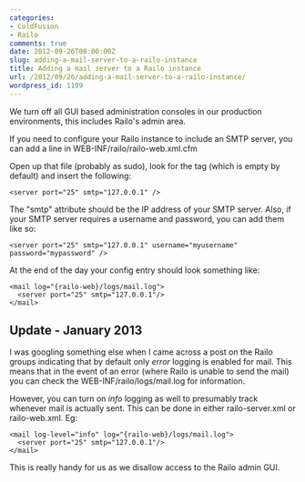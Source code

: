 ```yaml
---
categories:
- ColdFusion
- Railo
comments: true
date: 2012-09-26T00:00:00Z
slug: adding-a-mail-server-to-a-railo-instance
title: Adding a mail server to a Railo instance
url: /2012/09/26/adding-a-mail-server-to-a-railo-instance/
wordpress_id: 1199
---
```


We turn off all GUI based administration consoles in our production environments, this includes Railo's admin area.

If you need to configure your Railo instance to include an SMTP server, you can add a line in WEB-INF/railo/railo-web.xml.cfm

Open up that file (probably as sudo), look for the <mail> tag (which is empty by default) and insert the following:

```
<server port="25" smtp="127.0.0.1" />
```

The "smtp" attribute should be the IP address of your SMTP server. Also, if your SMTP server requires a username and password, you can add them like so:

```
<server port="25" smtp="127.0.0.1" username="myusername" password="mypassword" />
```

At the end of the day your config entry should look something like:

```
<mail log="{railo-web}/logs/mail.log">
  <server port="25" smtp="127.0.0.1"/>
</mail>
```

## Update - January 2013

I was googling something else when I came across a post on the Railo groups indicating that by default only _error_ logging is enabled for mail. This means that in the event of an error (where Railo is unable to send the mail) you can check the WEB-INF/railo/logs/mail.log for information.

However, you can turn on _info_ logging as well to presumably track whenever mail is actually sent. This can be done in either railo-server.xml or railo-web.xml. Eg:

```
<mail log-level="info" log="{railo-web}/logs/mail.log">
  <server port="25" smtp="127.0.0.1"/>
</mail>
```

This is really handy for us as we disallow access to the Railo admin GUI.
